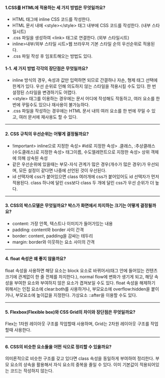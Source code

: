 #### 1.CSS를 HTML에 적용하는 세 가지 방법은 무엇일까요?
- HTML 태그에 inline CSS 코드를 작성한다.
- HTML 문서 내에 \<style>\</style> 태그 내부에 CSS 코드를 작성한다. (내부 스타일시트)
- .css 파일을 생성하여 \<link> 태그로 연결한다. (외부 스타일시트)
- inline>내부/외부 스타일 시트>웹 브라우저 기본 스타일 순의 우선순위로 적용된다.
- .css 파일 작성 후 임포트해오는 방법도 있다.

#### 1-1. 세 가지 방법 각각의 장단점은 무엇일까요?
- inline 방식의 경우, 속성과 값만 입력하면 되므로 간결하나 자손, 형제 태그 선택에 한계가 있다. 우선 순위로 인해 의도하지 않는 스타일을 적용시킬 수도 있다. 한 번 설정된 스타일을 변경하기도 어렵다.
- \<style> 태그를 이용하는 경우에는 문서 어디에 작성해도 작동하고, 여러 요소를 한 번에 꾸밀수도 있으나 재사용이 불가능하다.
- .css 파일을 작성하는 경우에는 HTML 문서 내의 여러 요소를 한 번에 꾸밀 수 있고, 여러 문서에 재사용도 할 수 있다.

---
#### 2. CSS 규칙의 우선순위는 어떻게 결정될까요?
- !important> inline으로 지정한 속성> #id로 지정한 속성> .클래스, :추상클래스(수도클래스)로 지정한 속성> 태그이름, 수도엘레먼트으로 지정한 속성> 상위 객체에 의해 상속된 속성
- 같은 우선순위에 있을때는 부모-자식 관계가 많은 경우(개수가 많은 경우)가 우선되며, 모든 설정이 같다면 나중에 선언된 것이 우선된다.
- id 선택자에 css가 붙어있으면 class 여러개에 css가 붙어있어도 id 선택자가 먼저 적용된다. class 하나에 달린 css보다 class 두 개에 달린 css가 우선 순위가 더 높다.

---
#### 3. CSS의 박스모델은 무엇일까요? 박스가 화면에서 차지하는 크기는 어떻게 결정될까요?
- content: 가장 안쪽, 텍스트나 이미지가 들어가있는 내용
- padding: content와 border 사이 간격
- border: content, padding을 감싸는 테두리
- margin: border와 이웃하는 요소 사이의 간격

---
#### 4. float 속성은 왜 좋지 않을까요?
float 속성을 사용하면 해당 요소는 block 요소로 바뀌어서(태그 안에 들어있는 컨텐츠 크기에 관계없이 한 줄 전체를 차지한다.),
normal flow에 변화가 생기게 되고, 해당 속성을 부여한 요소와 부여하지 않은 요소가 겹쳐보일 수도 있다.
float 속성을 해제하기 위해서는 인접 요소에 clear:both를 사용하거나, 부모요소에 overflow:hidden을 붙이거나, 부모요소에 높이값을 지정한다. 가상요소 ::after을 이용할 수도 있다.

----
#### 5. Flexbox(Flexible box)와 CSS Grid의 차이와 장단점은 무엇일까요?
Flex는 1차원 레이아웃 구조를 작업할때 사용하며, Grid는 2차원 레이아웃 구조를 작업할때 사용한다.

----
#### 6. CSS의 비슷한 요소들을 어떤 식으로 정리할 수 있을까요?
의미론적으로 비슷한 구조를 갖고 있다면 class 속성을 동일하게 부여하여 정리한다.
부모 요소의 상속을 활용해서 자식 요소의 중복을 줄일 수 있다.
이미 기본값이 적용되어있는 코드는 작성하지 않는다.
